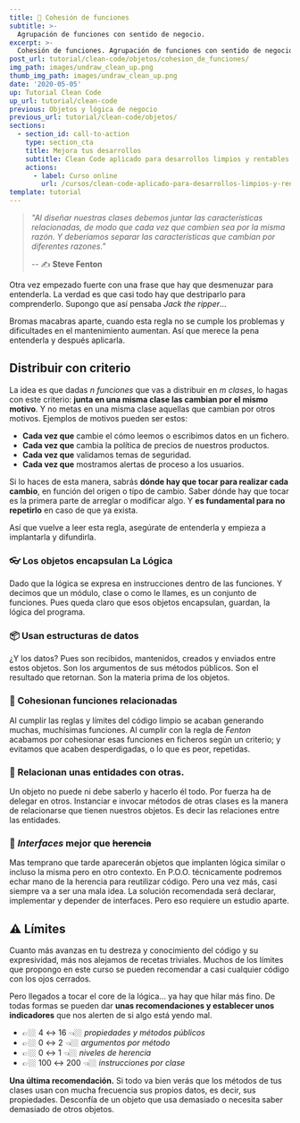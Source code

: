 ```yaml
---
title: 🧱 Cohesión de funciones
subtitle: >-
  Agrupación de funciones con sentido de negocio.
excerpt: >-
  Cohesión de funciones. Agrupación de funciones con sentido de negocio.
post_url: tutorial/clean-code/objetos/cohesion_de_funciones/
img_path: images/undraw_clean_up.png
thumb_img_path: images/undraw_clean_up.png
date: '2020-05-05'
up: Tutorial Clean Code
up_url: tutorial/clean-code
previous: Objetos y lógica de negocio
previous_url: tutorial/clean-code/objetos/
sections:
  - section_id: call-to-action
    type: section_cta
    title: Mejora tus desarrollos
    subtitle: Clean Code aplicado para desarrollos limpios y rentables.
    actions:
      - label: Curso online
        url: /cursos/clean-code-aplicado-para-desarrollos-limpios-y-rentables/
template: tutorial
---
```


> _"Al diseñar nuestras clases debemos juntar las características relacionadas, de modo que cada vez que cambien sea por la misma razón. Y deberíamos separar las características que cambian por diferentes razones."_
>
> -- ✍️ **Steve Fenton**

Otra vez empezado fuerte con una frase que hay que desmenuzar para entenderla. La verdad es que casi todo hay que destriparlo para comprenderlo. Supongo que así pensaba _Jack the ripper_...

Bromas macabras aparte, cuando esta regla no se cumple los problemas y dificultades en el mantenimiento aumentan. Así que merece la pena entenderla y después aplicarla.

## Distribuir con criterio

La idea es que dadas _n funciones_ que vas a distribuir en _m clases_, lo hagas con este criterio: **junta en una misma clase las cambian por el mismo motivo**. Y no metas en una misma clase aquellas que cambian por otros motivos. Ejemplos de motivos pueden ser estos:

- **Cada vez que** cambie el cómo leemos o escribimos datos en un fichero.
- **Cada vez que** cambia la política de precios de nuestros productos.
- **Cada vez que** validamos temas de seguridad.
- **Cada vez que** mostramos alertas de proceso a los usuarios.

Si lo haces de esta manera, sabrás **dónde hay que tocar para realizar cada cambio**, en función del origen o tipo de cambio. Saber dónde hay que tocar es la primera parte de arreglar o modificar algo. Y **es fundamental para no repetirlo** en caso de que ya exista.

Así que vuelve a leer esta regla, asegúrate de entenderla y empieza a implantarla y difundirla.

### 👓 Los objetos encapsulan La Lógica

Dado que la lógica se expresa en instrucciones dentro de las funciones. Y decimos que un módulo, clase o como le llames, es un conjunto de funciones. Pues queda claro que esos objetos encapsulan, guardan, la lógica del programa.

### 📦 Usan estructuras de datos

¿Y los datos? Pues son recibidos, mantenidos, creados y enviados entre estos objetos. Son los argumentos de sus métodos públicos. Son el resultado que retornan. Son la materia prima de los objetos.

### 👯 Cohesionan funciones relacionadas

Al cumplir las reglas y límites del código limpio se acaban generando muchas, muchísimas funciones. Al cumplir con la regla de _Fenton_ acabamos por cohesionar esas funciones en ficheros según un criterio; y evitamos que acaben desperdigadas, o lo que es peor, repetidas.

### 💑 Relacionan unas entidades con otras.

Un objeto no puede ni debe saberlo y hacerlo él todo. Por fuerza ha de delegar en otros. Instanciar e invocar métodos de otras clases es la manera de relacionarse que tienen nuestros objetos. Es decir las relaciones entre las entidades.

### 👵 _Interfaces_ mejor que ~~herencia~~

Mas temprano que tarde aparecerán objetos que implanten lógica similar o incluso la misma pero en otro contexto. En P.O.O. técnicamente podremos echar mano de la herencia para reutilizar código. Pero una vez más, casi siempre va a ser una mala idea. La solución recomendada será declarar, implementar y depender de interfaces. Pero eso requiere un estudio aparte.

## ⚠️ Límites

Cuanto más avanzas en tu destreza y conocimiento del código y su expresividad, más nos alejamos de recetas triviales. Muchos de los límites que propongo en este curso se pueden recomendar a casi cualquier código con los ojos cerrados.

Pero llegados a tocar el core de la lógica... ya hay que hilar más fino. De todas formas se pueden dar **unas recomendaciones y establecer unos indicadores** que nos alerten de si algo está yendo mal.

- 👉🏼 4 ↔ 16 👈🏼 _propiedades y métodos públicos_
- 👉🏼 0 ↔ 2 👈🏼 _argumentos por método_
- 👉🏼 0 ↔ 1 👈🏼 _niveles de herencia_
- 👉🏼 100 ↔ 200 👈🏼 _instrucciones por clase_

**Una última recomendación.** Si todo va bien verás que los métodos de tus clases usan con mucha frecuencia sus propios datos, es decir, sus propiedades. Desconfía de un objeto que usa demasiado o necesita saber demasiado de otros objetos.
